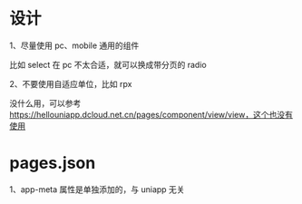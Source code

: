 # 设计

1、尽量使用 pc、mobile 通用的组件

比如 select 在 pc 不太合适，就可以换成带分页的 radio

2、不要使用自适应单位，比如 rpx

没什么用，可以参考 https://hellouniapp.dcloud.net.cn/pages/component/view/view，这个也没有使用

# pages.json

1、app-meta 属性是单独添加的，与 uniapp 无关




